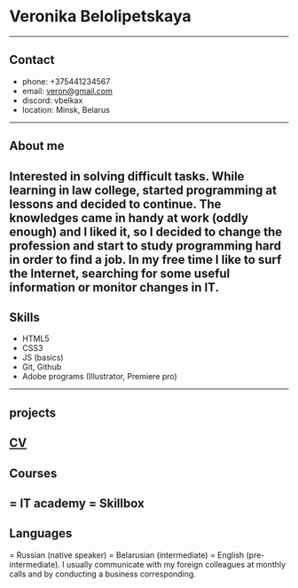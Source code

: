 # Veronika Belolipetskaya
---
## Contact
* phone: +375441234567
* email: veron@gmail.com
* discord: vbelkax
* location: Minsk, Belarus
---
## About me
Interested in solving difficult tasks. While learning in law college, started programming at lessons and decided to continue. The knowledges came in handy at work (oddly enough) and I liked it, so I decided to change the profession and start to study programming hard in order to find a job.
In my free time I like to surf the Internet, searching for some useful information or monitor changes in IT.
---
## Skills
+ HTML5
+ CSS3
+ JS (basics)
+ Git, Github
+ Adobe programs (Illustrator, Premiere pro)
---
## projects
[CV](https://vbelkax.github.io/rsschool-cv/cv)
---
## Courses
= IT academy
= Skillbox
---
## Languages
= Russian (native speaker)
= Belarusian (intermediate)
= English (pre-intermediate). I usually communicate with my foreign colleagues at monthly calls and by conducting a business corresponding.
